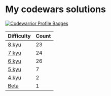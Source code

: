 # My codewars solutions


[![Codewarrior Profile Badges](https://www.codewars.com/users/Unvares/badges/large)](https://www.codewars.com/users/Unvares)


| Difficulty                                                     | Count  |
| -------------------------------------------------------------- | ------ |
| [8 kyu](https://github.com/Unvares/codewars/tree/master/8-kyu) |   23   |
| [7 kyu](https://github.com/Unvares/codewars/tree/master/7-kyu) |   24   |
| [6 kyu](https://github.com/Unvares/codewars/tree/master/6-kyu) |   26   |
| [5 kyu](https://github.com/Unvares/codewars/tree/master/5-kyu) |    7   |
| [4 kyu](https://github.com/Unvares/codewars/tree/master/4-kyu) |    2   |
| [Beta](https://github.com/Unvares/codewars/tree/master/Beta)   |    1   |
